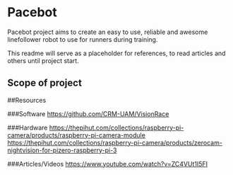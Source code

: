 # Pacebot

Pacebot project aims to create an easy to use, reliable and awesome linefollower robot to use for runners during training.

This readme will serve as a placeholder for references, to read articles and others until project start.


## Scope of project


##Resources

###Software
https://github.com/CRM-UAM/VisionRace

###Hardware
https://thepihut.com/collections/raspberry-pi-camera/products/raspberry-pi-camera-module
https://thepihut.com/collections/raspberry-pi-camera/products/zerocam-nightvision-for-pizero-raspberry-pi-3


###Articles/Videos
https://www.youtube.com/watch?v=ZC4VUt1I5FI


